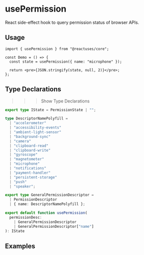 # usePermission

React side-effect hook to query permission status of browser APIs.

## Usage

```tsx
import { usePermission } from "@reactuses/core";

const Demo = () => {
  const state = usePermission({ name: "microphone" });

  return <pre>{JSON.stringify(state, null, 2)}</pre>;
};
```

## Type Declarations

>>> Show Type Declarations

```ts
export type IState = PermissionState | "";

type DescriptorNamePolyfill =
  | "accelerometer"
  | "accessibility-events"
  | "ambient-light-sensor"
  | "background-sync"
  | "camera"
  | "clipboard-read"
  | "clipboard-write"
  | "gyroscope"
  | "magnetometer"
  | "microphone"
  | "notifications"
  | "payment-handler"
  | "persistent-storage"
  | "push"
  | "speaker";

export type GeneralPermissionDescriptor =
  | PermissionDescriptor
  | { name: DescriptorNamePolyfill };

export default function usePermission(
  permissionDesc:
    | GeneralPermissionDescriptor
    | GeneralPermissionDescriptor["name"]
): IState
```

>>>

## Examples

